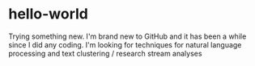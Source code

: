 # hello-world
Trying something new.
I'm brand new to GitHub and it has been a while since I did any coding.  I'm looking for techniques for natural language processing and text clustering / research stream analyses
